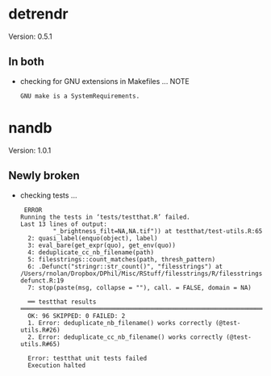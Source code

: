 # detrendr

Version: 0.5.1

## In both

*   checking for GNU extensions in Makefiles ... NOTE
    ```
    GNU make is a SystemRequirements.
    ```

# nandb

Version: 1.0.1

## Newly broken

*   checking tests ...
    ```
     ERROR
    Running the tests in ‘tests/testthat.R’ failed.
    Last 13 lines of output:
             "_brightness_filt=NA,NA.tif")) at testthat/test-utils.R:65
      2: quasi_label(enquo(object), label)
      3: eval_bare(get_expr(quo), get_env(quo))
      4: deduplicate_cc_nb_filename(path)
      5: filesstrings::count_matches(path, thresh_pattern)
      6: .Defunct("stringr::str_count()", "filesstrings") at /Users/rnolan/Dropbox/DPhil/Misc/RStuff/filesstrings/R/filesstrings-defunct.R:19
      7: stop(paste(msg, collapse = ""), call. = FALSE, domain = NA)
      
      ══ testthat results  ══════════════════════════════════════════════════════════════════════
      OK: 96 SKIPPED: 0 FAILED: 2
      1. Error: deduplicate_nb_filename() works correctly (@test-utils.R#26) 
      2. Error: deduplicate_cc_nb_filename() works correctly (@test-utils.R#65) 
      
      Error: testthat unit tests failed
      Execution halted
    ```


